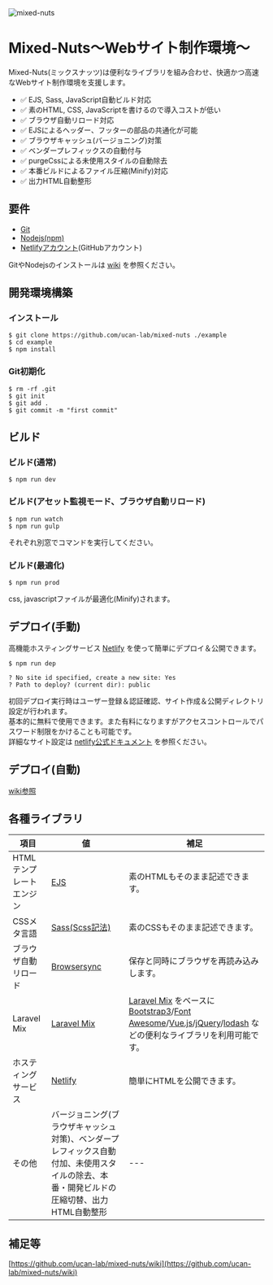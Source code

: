 <img src="https://user-images.githubusercontent.com/35098175/35766776-46a3663c-0921-11e8-9bba-f21116b2eafa.jpg" alt="mixed-nuts">

# Mixed-Nuts〜Webサイト制作環境〜

Mixed-Nuts(ミックスナッツ)は便利なライブラリを組み合わせ、快適かつ高速なWebサイト制作環境を支援します。

- ✅ EJS, Sass, JavaScript自動ビルド対応
- ✅ 素のHTML, CSS, JavaScriptを書けるので導入コストが低い
- ✅ ブラウザ自動リロード対応
- ✅ EJSによるヘッダー、フッターの部品の共通化が可能
- ✅ ブラウザキャッシュ(バージョニング)対策
- ✅ ベンダープレフィックスの自動付与
- ✅ purgeCssによる未使用スタイルの自動除去
- ✅ 本番ビルドによるファイル圧縮(Minify)対応
- ✅ 出力HTML自動整形

## 要件

- [Git](https://git-scm.com)
- [Nodejs(npm)](https://nodejs.org/ja)
- [Netlifyアカウント](https://www.netlify.com)(GitHubアカウント)

GitやNodejsのインストールは [wiki](https://github.com/ucan-lab/mixed-nuts/wiki) を参照ください。

## 開発環境構築

### インストール

```
$ git clone https://github.com/ucan-lab/mixed-nuts ./example
$ cd example
$ npm install
```

### Git初期化

```
$ rm -rf .git
$ git init
$ git add .
$ git commit -m "first commit"
```

## ビルド

### ビルド(通常)

```
$ npm run dev
```

### ビルド(アセット監視モード、ブラウザ自動リロード)

```
$ npm run watch
$ npm run gulp
```

それぞれ別窓でコマンドを実行してください。

### ビルド(最適化)

```
$ npm run prod
```

css, javascriptファイルが最適化(Minify)されます。

## デプロイ(手動)

高機能ホスティングサービス [Netlify](https://www.netlify.com) を使って簡単にデプロイ＆公開できます。

```
$ npm run dep

? No site id specified, create a new site: Yes
? Path to deploy? (current dir): public
```

初回デプロイ実行時はユーザー登録＆認証確認、サイト作成＆公開ディレクトリ設定が行われます。<br>
基本的に無料で使用できます。また有料になりますがアクセスコントロールでパスワード制限をかけることも可能です。<br>
詳細なサイト設定は [netlify公式ドキュメント](https://www.netlify.com/docs) を参照ください。

## デプロイ(自動)

[wiki参照](https://github.com/ucan-lab/mixed-nuts/wiki/Netlify-%E8%87%AA%E5%8B%95%E3%83%87%E3%83%97%E3%83%AD%E3%82%A4%E8%A8%AD%E5%AE%9A)

## 各種ライブラリ

項目 | 値 | 補足
--- | --- | --- |
HTMLテンプレートエンジン | [EJS](http://ejs.co) | 素のHTMLもそのまま記述できます。
CSSメタ言語 | [Sass(Scss記法)](http://sass-lang.com) | 素のCSSもそのまま記述できます。
ブラウザ自動リロード | [Browsersync](https://browsersync.io) | 保存と同時にブラウザを再読み込みします。
Laravel Mix | [Laravel Mix](https://github.com/JeffreyWay/laravel-mix) | [Laravel Mix](https://github.com/JeffreyWay/laravel-mix) をベースに [Bootstrap3](https://getbootstrap.com)/[Font Awesome](http://fontawesome.io)/[Vue.js](https://jp.vuejs.org)/[jQuery](https://jquery.com)/[lodash](https://lodash.com) などの便利なライブラリを利用可能です。
ホスティングサービス | [Netlify](https://www.netlify.com) | 簡単にHTMLを公開できます。
その他 | バージョニング(ブラウザキャッシュ対策)、ベンダープレフィックス自動付加、未使用スタイルの除去、本番・開発ビルドの圧縮切替、出力HTML自動整形 | ---

## 補足等

[https://github.com/ucan-lab/mixed-nuts/wiki](https://github.com/ucan-lab/mixed-nuts/wiki)
